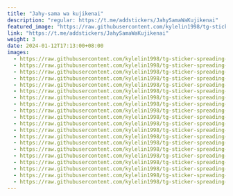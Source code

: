 ```yaml
---
title: "Jahy-sama wa kujikenai"
description: "regular: https://t.me/addstickers/JahySamaWaKujikenai"
featured_image: "https://raw.githubusercontent.com/kylelin1998/tg-sticker-spreading-worldwide-images/main/img/23327c5b-139b-4e08-8ac4-d843e5932cc5.jpg"
link: "https://t.me/addstickers/JahySamaWaKujikenai"
weight: 3
date: 2024-01-12T17:13:00+08:00
images:
  - https://raw.githubusercontent.com/kylelin1998/tg-sticker-spreading-worldwide-images/main/img/23327c5b-139b-4e08-8ac4-d843e5932cc5.jpg
  - https://raw.githubusercontent.com/kylelin1998/tg-sticker-spreading-worldwide-images/main/img/06cba539-27de-4909-bb10-bcb11511a336.jpg
  - https://raw.githubusercontent.com/kylelin1998/tg-sticker-spreading-worldwide-images/main/img/d5ff4707-ae0d-4cc2-a08a-c1e0ec0ad7d4.jpg
  - https://raw.githubusercontent.com/kylelin1998/tg-sticker-spreading-worldwide-images/main/img/0f6f8a6b-569f-4328-802f-0d9872a7ff0a.jpg
  - https://raw.githubusercontent.com/kylelin1998/tg-sticker-spreading-worldwide-images/main/img/b127ddf1-c759-4aa5-87d2-56c04d0d4fb4.jpg
  - https://raw.githubusercontent.com/kylelin1998/tg-sticker-spreading-worldwide-images/main/img/e52c2292-77f1-42eb-b39c-369a8d7b990c.jpg
  - https://raw.githubusercontent.com/kylelin1998/tg-sticker-spreading-worldwide-images/main/img/96c5dfeb-b4d9-48a9-85ba-84c846b027a7.jpg
  - https://raw.githubusercontent.com/kylelin1998/tg-sticker-spreading-worldwide-images/main/img/da2773e3-b717-4149-b2aa-22b1311f3613.jpg
  - https://raw.githubusercontent.com/kylelin1998/tg-sticker-spreading-worldwide-images/main/img/1bdc0a01-54eb-48ac-a4e2-36975eeced73.jpg
  - https://raw.githubusercontent.com/kylelin1998/tg-sticker-spreading-worldwide-images/main/img/2e8743d9-6c7a-4ceb-9f22-e8f760310fa9.jpg
  - https://raw.githubusercontent.com/kylelin1998/tg-sticker-spreading-worldwide-images/main/img/de759b4f-45a4-46b4-86d5-7d1fb86f5b53.jpg
  - https://raw.githubusercontent.com/kylelin1998/tg-sticker-spreading-worldwide-images/main/img/a9249c80-a44d-406f-ae70-999eaa7ba53b.jpg
  - https://raw.githubusercontent.com/kylelin1998/tg-sticker-spreading-worldwide-images/main/img/7c7244fa-cfd9-4b3a-a6f7-22af8121b032.jpg
  - https://raw.githubusercontent.com/kylelin1998/tg-sticker-spreading-worldwide-images/main/img/698aeebc-4571-4f11-a707-40e58bf31918.jpg
  - https://raw.githubusercontent.com/kylelin1998/tg-sticker-spreading-worldwide-images/main/img/2959e637-f83f-47ff-814a-baee45e259f4.jpg
  - https://raw.githubusercontent.com/kylelin1998/tg-sticker-spreading-worldwide-images/main/img/a9475035-72b8-460c-839f-3b499bf930aa.jpg
  - https://raw.githubusercontent.com/kylelin1998/tg-sticker-spreading-worldwide-images/main/img/f150efdf-0cea-42f4-8601-aab6a8c9cc9e.jpg
  - https://raw.githubusercontent.com/kylelin1998/tg-sticker-spreading-worldwide-images/main/img/296fd9eb-bf63-4548-8526-d7ff47be6c75.jpg
  - https://raw.githubusercontent.com/kylelin1998/tg-sticker-spreading-worldwide-images/main/img/5cfce708-8c36-42a1-966d-2e5c937a3d43.jpg
  - https://raw.githubusercontent.com/kylelin1998/tg-sticker-spreading-worldwide-images/main/img/6f16fe50-b98f-4842-a6d8-b04b064ef6a5.jpg
---
```


